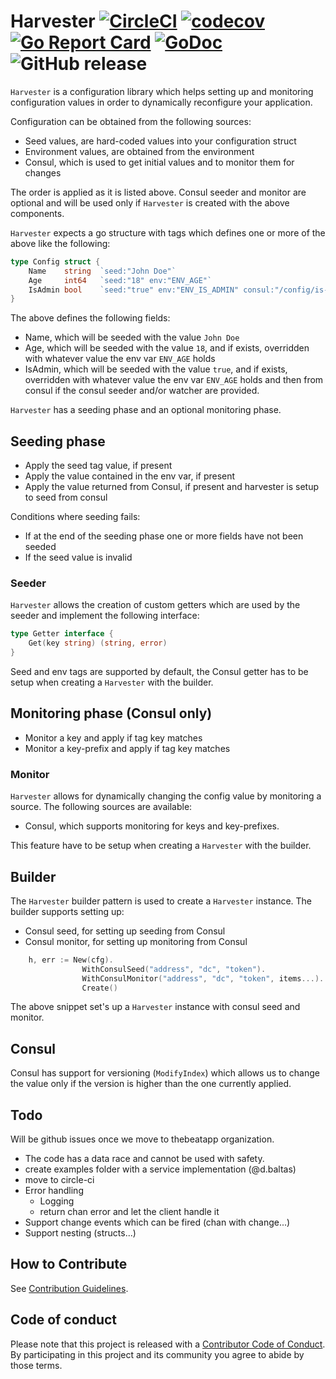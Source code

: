 # Harvester [![CircleCI](https://circleci.com/gh/thebeatapp/harvester.svg?style=svg)](https://circleci.com/gh/thebeatapp/harvester) [![codecov](https://codecov.io/gh/thebeatapp/harvester/branch/master/graph/badge.svg)](https://codecov.io/gh/thebeatapp/harvester) [![Go Report Card](https://goreportcard.com/badge/github.com/thebeatapp/harvester)](https://goreportcard.com/report/github.com/thebeatapp/harvester) [![GoDoc](https://godoc.org/github.com/thebeatapp/harvester?status.svg)](https://godoc.org/github.com/thebeatapp/harvester) ![GitHub release](https://img.shields.io/github/release/thebeatapp/harvester.svg)

`Harvester` is a configuration library which helps setting up and monitoring configuration values in order to dynamically
reconfigure your application.

Configuration can be obtained from the following sources:

- Seed values, are hard-coded values into your configuration struct
- Environment values, are obtained from the environment
- Consul, which is used to get initial values and to monitor them for changes

The order is applied as it is listed above. Consul seeder and monitor are optional and will be used only if `Harvester` is created with the above components.

`Harvester` expects a go structure with tags which defines one or more of the above like the following:

```go
type Config struct {
    Name    string  `seed:"John Doe"`
    Age     int64   `seed:"18" env:"ENV_AGE"`
    IsAdmin bool    `seed:"true" env:"ENV_IS_ADMIN" consul:"/config/is-admin"`
}
```

The above defines the following fields:

- Name, which will be seeded with the value `John Doe`
- Age, which will be seeded with the value `18`, and if exists, overridden with whatever value the env var `ENV_AGE` holds
- IsAdmin, which will be seeded with the value `true`, and if exists, overridden with whatever value the env var `ENV_AGE` holds and then from consul if the consul seeder and/or watcher are provided.

`Harvester` has a seeding phase and an optional monitoring phase.

## Seeding phase
  
- Apply the seed tag value, if present
- Apply the value contained in the env var, if present
- Apply the value returned from Consul, if present and harvester is setup to seed from consul

Conditions where seeding fails:

- If at the end of the seeding phase one or more fields have not been seeded
- If the seed value is invalid

### Seeder

`Harvester` allows the creation of custom getters which are used by the seeder and implement the following interface:

```go
type Getter interface {
    Get(key string) (string, error)
}
```

Seed and env tags are supported by default, the Consul getter has to be setup when creating a `Harvester` with the builder.

## Monitoring phase (Consul only)
  
- Monitor a key and apply if tag key matches
- Monitor a key-prefix and apply if tag key matches

### Monitor

`Harvester` allows for dynamically changing the config value by monitoring a source. The following sources are available:

- Consul, which supports monitoring for keys and key-prefixes.

This feature have to be setup when creating a `Harvester` with the builder.

## Builder

The `Harvester` builder pattern is used to create a `Harvester` instance. The builder supports setting up:

- Consul seed, for setting up seeding from Consul
- Consul monitor, for setting up monitoring from Consul

```go
    h, err := New(cfg).
                WithConsulSeed("address", "dc", "token").
                WithConsulMonitor("address", "dc", "token", items...).
                Create()
```

The above snippet set's up a `Harvester` instance with consul seed and monitor.

## Consul

Consul has support for versioning (`ModifyIndex`) which allows us to change the value only if the version is higher than the one currently applied.

## Todo

Will be github issues once we move to thebeatapp organization.

- The code has a data race and cannot be used with safety.
- create examples folder with a service implementation (@d.baltas)
- move to circle-ci
- Error handling
  - Logging
  - return chan error and let the client handle it
- Support change events which can be fired (chan with change...)
- Support nesting (structs...)

## How to Contribute

See [Contribution Guidelines](CONTRIBUTE.md).

## Code of conduct

Please note that this project is released with a [Contributor Code of Conduct](https://www.contributor-covenant.org/adopters). By participating in this project and its community you agree to abide by those terms.